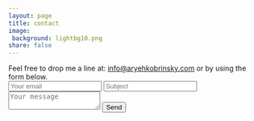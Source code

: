 ```yaml
---
layout: page
title: contact
image:
 background: lightbg10.png
share: false
---
```

<div class="email-info">
<i class="fa fa-envelope"></i>
</div>
<div class="contact-text">Feel free to drop me a line at: <a href="mailto:info@aryehkobrinsky.com" title="email me!">info@aryehkobrinsky.com</a> or by using the form below.</div>

<div class="contact-form">
<form method="POST" action="http://formspree.io/aryeh.kobrinsky@gmail.com">
  <input name="email" placeholder="Your email" type="email">
  <input type="text" name="_gotcha" style="display:none" />
  <input type="text" name="_subject" placeholder="Subject" />
  <input type="hidden" name="_next" value="http://aryehkobrinsky.com/thanks" />
  <textarea name="message" placeholder="Your message"></textarea>
  <button id="sendMessage" type="submit">Send</button>
</form>
</div>